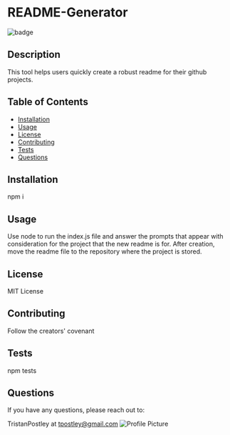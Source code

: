 
# README-Generator

![badge](https://img.shields.io/badge/license-MIT-green)


## Description 

This tool helps users quickly create a robust readme for their github projects.    


## Table of Contents 
    
* [Installation](#installation)
* [Usage](#usage)
* [License](#license)
* [Contributing](#contributing)
* [Tests](#tests)
* [Questions](#questions)


## Installation

npm i


## Usage 

Use node to run the index.js file and answer the prompts that appear with consideration for the project that the new readme is for. After creation, move the readme file to the repository where the project is stored. 


## License

MIT License


## Contributing

Follow the creators' covenant


## Tests

npm tests


## Questions

If you have any questions, please reach out to:

TristanPostley at tpostley@gmail.com ![Profile Picture](https://github.com/TristanPostley.png?size=80)

